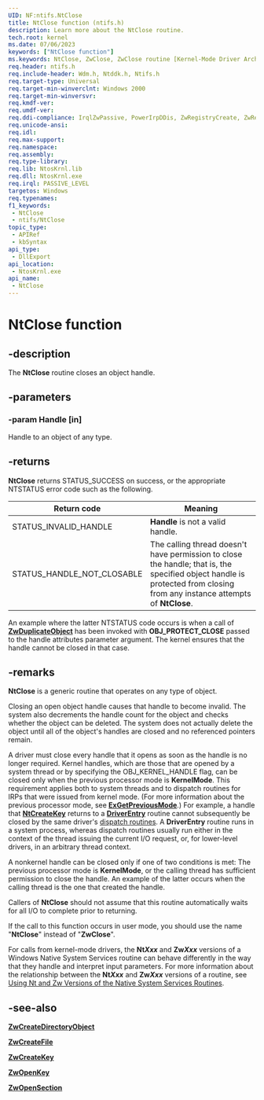 ```yaml
---
UID: NF:ntifs.NtClose
title: NtClose function (ntifs.h)
description: Learn more about the NtClose routine.
tech.root: kernel
ms.date: 07/06/2023
keywords: ["NtClose function"]
ms.keywords: NtClose, ZwClose, ZwClose routine [Kernel-Mode Driver Architecture], k111_6311836b-aa48-46f1-a64b-d94d5bb95f16.xml, kernel.zwclose, wdm/NtClose, wdm/ZwClose
req.header: ntifs.h
req.include-header: Wdm.h, Ntddk.h, Ntifs.h
req.target-type: Universal
req.target-min-winverclnt: Windows 2000
req.target-min-winversvr: 
req.kmdf-ver: 
req.umdf-ver: 
req.ddi-compliance: IrqlZwPassive, PowerIrpDDis, ZwRegistryCreate, ZwRegistryOpen, HwStorPortProhibitedDDIs, ZwRegistryCreate(storport), ZwRegistryOpen(storport)
req.unicode-ansi: 
req.idl: 
req.max-support: 
req.namespace: 
req.assembly: 
req.type-library: 
req.lib: NtosKrnl.lib
req.dll: NtosKrnl.exe
req.irql: PASSIVE_LEVEL
targetos: Windows
req.typenames: 
f1_keywords:
 - NtClose
 - ntifs/NtClose
topic_type:
 - APIRef
 - kbSyntax
api_type:
 - DllExport
api_location:
 - NtosKrnl.exe
api_name:
 - NtClose
---
```


# NtClose function

## -description

The **NtClose** routine closes an object handle.

## -parameters

### -param Handle [in]

Handle to an object of any type.

## -returns

**NtClose** returns STATUS_SUCCESS on success, or the appropriate NTSTATUS error code such as the following.

| Return code | Meaning |
| ----------- | ------- |
| STATUS_INVALID_HANDLE       | **Handle** is not a valid handle. |
|  STATUS_HANDLE_NOT_CLOSABLE | The calling thread doesn't have permission to close the handle; that is, the specified object handle is protected from closing from any instance attempts of **NtClose**. |

An example where the latter NTSTATUS code occurs is when a call of [**ZwDuplicateObject**](nf-ntifs-zwduplicateobject.md) has been invoked with **OBJ_PROTECT_CLOSE** passed to the handle attributes parameter argument. The kernel ensures that the handle cannot be closed in that case.

## -remarks

**NtClose** is a generic routine that operates on any type of object.

Closing an open object handle causes that handle to become invalid. The system also decrements the handle count for the object and checks whether the object can be deleted. The system does not actually delete the object until all of the object's handles are closed and no referenced pointers remain.

A driver must close every handle that it opens as soon as the handle is no longer required. Kernel handles, which are those that are opened by a system thread or by specifying the OBJ_KERNEL_HANDLE flag, can be closed only when the previous processor mode is **KernelMode**. This requirement applies both to system threads and to dispatch routines for IRPs that were issued from kernel mode. (For more information about the previous processor mode, see [**ExGetPreviousMode**](../wdm/nf-wdm-exgetpreviousmode.md).) For example, a handle that [**NtCreateKey**](../wdm/nf-wdm-zwcreatekey.md) returns to a [**DriverEntry**](/windows-hardware/drivers/kernel/writing-a-driverentry-routine) routine cannot subsequently be closed by the same driver's [dispatch routines](/windows-hardware/drivers/kernel/writing-dispatch-routines). A **DriverEntry** routine runs in a system process, whereas dispatch routines usually run either in the context of the thread issuing the current I/O request, or, for lower-level drivers, in an arbitrary thread context.

A nonkernel handle can be closed only if one of two conditions is met: The previous processor mode is **KernelMode**, or the calling thread has sufficient permission to close the handle. An example of the latter occurs when the calling thread is the one that created the handle.

Callers of **NtClose** should not assume that this routine automatically waits for all I/O to complete prior to returning.

If the call to this function occurs in user mode, you should use the name "**NtClose**" instead of "**ZwClose**".

For calls from kernel-mode drivers, the **Nt*Xxx*** and **Zw*Xxx*** versions of a Windows Native System Services routine can behave differently in the way that they handle and interpret input parameters. For more information about the relationship between the **Nt*Xxx*** and **Zw*Xxx*** versions of a routine, see [Using Nt and Zw Versions of the Native System Services Routines](/windows-hardware/drivers/kernel/using-nt-and-zw-versions-of-the-native-system-services-routines).

## -see-also

[**ZwCreateDirectoryObject**](../wdm/nf-wdm-zwcreatedirectoryobject.md)

[**ZwCreateFile**](nf-ntifs-ntcreatefile.md)

[**ZwCreateKey**](../wdm/nf-wdm-zwcreatekey.md)

[**ZwOpenKey**](../wdm/nf-wdm-zwopenkey.md)

[**ZwOpenSection**](../wdm/nf-wdm-zwopensection.md)
